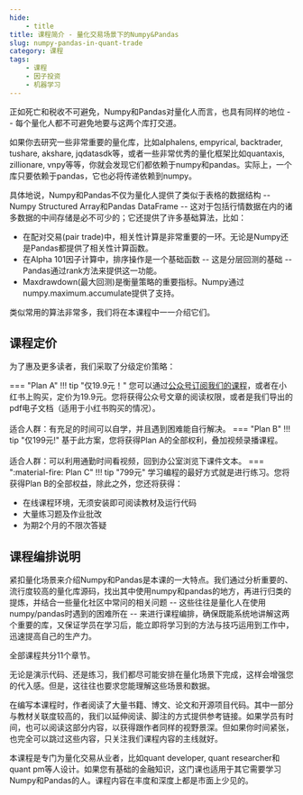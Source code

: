 ```yaml
---
hide:
    - title
title: 课程简介 - 量化交易场景下的Numpy&Pandas
slug: numpy-pandas-in-quant-trade
category: 课程
tags: 
    - 课程
    - 因子投资
    - 机器学习
---
```


正如死亡和税收不可避免，Numpy和Pandas对量化人而言，也具有同样的地位 -- 每个量化人都不可避免地要与这两个库打交道。

如果你去研究一些非常重要的量化库，比如alphalens, empyrical, backtrader, tushare, akshare, jqdatasdk等，或者一些非常优秀的量化框架比如quantaxis, zillionare, vnpy等等，你就会发现它们都依赖于numpy和pandas。实际上，一个库只要依赖于pandas，它也必将传递依赖到numpy。

具体地说，Numpy和Pandas不仅为量化人提供了类似于表格的数据结构 -- Numpy Structured Array和Pandas DataFrame -- 这对于包括行情数据在内的诸多数据的中间存储是必不可少的；它还提供了许多基础算法，比如：

- 在配对交易(pair trade)中，相关性计算是非常重要的一环。无论是Numpy还是Pandas都提供了相关性计算函数。
- 在Alpha 101因子计算中，排序操作是一个基础函数 -- 这是分层回测的基础 -- Pandas通过rank方法来提供这一功能。
- Maxdrawdown(最大回测)是衡量策略的重要指标。Numpy通过numpy.maximum.accumulate提供了支持。

类似常用的算法非常多，我们将在本课程中一一介绍它们。

## 课程定价

为了惠及更多读者，我们采取了分级定价策略：

=== "Plan A"
    !!! tip "仅19.9元！"
        您可以通过[公众号订阅我们的课程](https://mp.weixin.qq.com/mp/appmsgalbum?__biz=MzI2MzE3MzY4Ng==&action=getalbum&album_id=3428193044133249027#wechat_redirect)，或者在小红书上购买，定价为19.9元。您将获得公众号文章的阅读权限，或者是我们导出的pdf电子文档（适用于小红书购买的情况）。
        <br><br>适合人群：有充足的时间可以自学，并且遇到困难能自行解决。
=== "Plan B"
    !!! tip "仅199元!"
        基于此方案，您将获得Plan A的全部权利，叠加视频录播课程。
        <br><br>适合人群：可以利用通勤时间看视频，回到办公室浏览下课件文本。
=== ":material-fire: Plan C"
    !!! tip "799元"
        学习编程的最好方式就是进行练习。您将获得Plan B的全部权益，除此之外，您还将获得：
        <ul>
        <li>在线课程环境，无须安装即可阅读教材及运行代码</li>
        <li>大量练习题及作业批改</li>
        <li>为期2个月的不限次答疑</li>
        </ul>

## 课程编排说明

紧扣量化场景来介绍Numpy和Pandas是本课的一大特点。我们通过分析重要的、流行度较高的量化库源码，找出其中使用numpy和pandas的地方，再进行归类的提炼，并结合一些量化社区中常问的相关问题 -- 这些往往是量化人在使用numpy/pandas时遇到的困难所在 -- 来进行课程编排，确保既能系统地讲解这两个重要的库，又保证学员在学习后，能立即将学习到的方法与技巧运用到工作中，迅速提高自己的生产力。

全部课程共分11个章节。

无论是演示代码、还是练习，我们都尽可能安排在量化场景下完成，这样会增强您的代入感。但是，这往往也要求您能理解这些场景和数据。

在编写本课程时，作者阅读了大量书籍、博文、论文和开源项目代码。其中一部分与教材关联度较高的，我们以延伸阅读、脚注的方式提供参考链接。如果学员有时间，也可以阅读这部分内容，以获得跟作者同样的视野景深。但如果你时间紧张，也完全可以跳过这些内容，只关注我们课程内容的主线就好。

本课程是专门为量化交易从业者，比如quant developer, quant researcher和quant pm等人设计。如果您有基础的金融知识，这门课也适用于其它需要学习Numpy和Pandas的人。课程内容在丰度和深度上都是市面上少见的。


